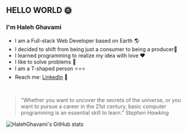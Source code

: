 ## HELLO WORLD :sun_with_face:
### I'm Haleh Ghavami
  + I am a Full-stack Web Developer based on Earth 🌎
  + I decided to shift from being just a consumer to being a producer🌱
  + I learned programming to realize my idea with love ❤️
  + I like to solve problems 🔑
  + I am a T-shaped person ⭐⭐⭐
  + Reach me: <a href="https://www.linkedin.com/in/halehghavami/" target="_blank">LinkedIn</a> 💫
<br>

>   "Whether you want to uncover the secrets of the universe, or you want to pursue a   career in the 21st century, basic computer programming is an essential skill to learn."
>   *Stephen Hawking*
>  <br>
  
  ![HalehGhavami's GitHub stats](https://github-readme-stats.vercel.app/api?username=HalehGhavami&&hide=stars&show_icons=true&theme=radical)
 



